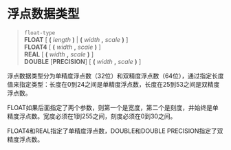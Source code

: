 # 浮点数据类型

> `float-type`  
**FLOAT** [ **(** *length* **)** | **(** *width* **,** *scale* **)** ]  
**FLOAT4** [ **(** *width* **,** *scale* **)** ]  
**REAL** [ **(** *width* **,** *scale* **)** ]  
**DOUBLE** [**PRECISION**] [ **(** *width* **,** *scale* **)** ]

浮点数据类型分为单精度浮点数（32位）和双精度浮点数（64位），通过指定长度值来指定类型：长度在0到24之间是单精度浮点数，长度在25到53之间是双精度浮点数。

FLOAT如果后面指定了两个参数，则第一个是宽度，第二个是刻度，并始终是单精度浮点数。宽度必须在1到255之间，刻度必须在0到30之间。

FLOAT4和REAL指定了单精度浮点数，DOUBLE和DOUBLE PRECISION指定了双精度浮点数。
